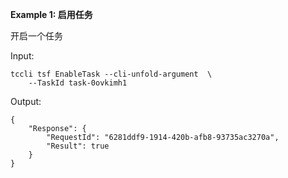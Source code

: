 **Example 1: 启用任务**

开启一个任务

Input: 

```
tccli tsf EnableTask --cli-unfold-argument  \
    --TaskId task-0ovkimh1
```

Output: 
```
{
    "Response": {
        "RequestId": "6281ddf9-1914-420b-afb8-93735ac3270a",
        "Result": true
    }
}
```


